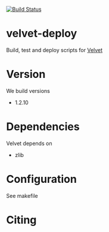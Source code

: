 [![Build Status](https://ci.sagrid.ac.za/buildStatus/icon?job=velvet-deploy)](https://ci.sagrid.ac.za/job/velvet-deploy)

# velvet-deploy

Build, test and deploy scripts for [Velvet]( https://www.ebi.ac.uk/~zerbino/velve)

# Version

We build versions

  * 1.2.10

# Dependencies

Velvet depends on

  * zlib

# Configuration

See makefile

# Citing
